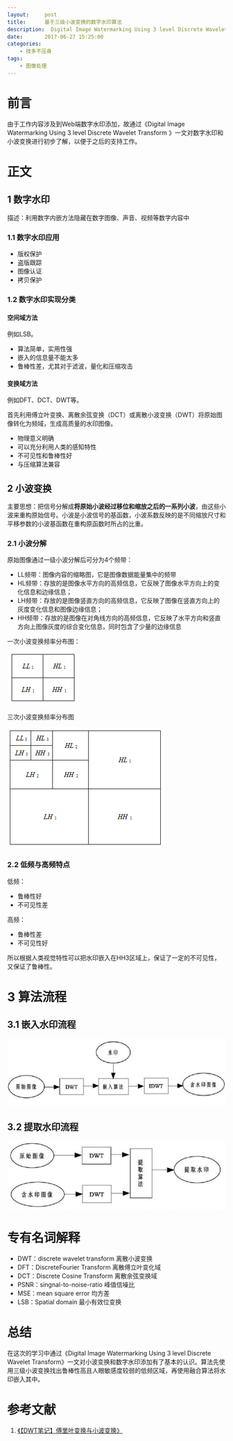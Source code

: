 ```yaml
---
layout:     post
title:      基于三级小波变换的数字水印算法
description:  Digital Image Watermarking Using 3 level Discrete Wavelet Transform.
date:       2017-06-27 15:25:00
categories:
    - 技多不压身
tags:
    - 图像处理
---
```


# 前言

由于工作内容涉及到Web端数字水印添加，故通过《Digital Image Watermarking Using 3 level Discrete Wavelet Transform
》一文对数字水印和小波变换进行初步了解，以便于之后的支持工作。

# 正文

## 1 数字水印

描述：利用数字内嵌方法隐藏在数字图像、声音、视频等数字内容中

### 1.1 数字水印应用

- 版权保护
- 盗版跟踪
- 图像认证
- 拷贝保护

### 1.2 数字水印实现分类

#### 空间域方法

例如LSB。

- 算法简单，实用性强
- 嵌入的信息量不能太多
- 鲁棒性差，尤其对于滤波，量化和压缩攻击

#### 变换域方法

例如DFT、DCT、DWT等。

首先利用傅立叶变换、离散余弦变换（DCT）或离散小波变换（DWT）将原始图像转化为频域，生成高质量的水印图像。

- 物理意义明确
- 可以充分利用人类的感知特性
- 不可见性和鲁棒性好
- 与压缩算法兼容

## 2 小波变换

主要思想：把信号分解成**将原始小波经过移位和缩放之后的一系列小波**，由这些小波来重构原始信号。小波是小波信号的基函数，小波系数反映的是不同缩放尺寸和平移参数的小波基函数在重构原函数时所占的比重。

### 2.1 小波分解

原始图像通过一级小波分解后可分为4个频带：

- LL频带：图像内容的缩略图，它是图像数据能量集中的频带
- HL频带：存放的是图像水平方向的高频信息，它反映了图像水平方向上的变化信息和边缘信息；
- LH频带：存放的是图像竖直方向的高频信息，它反映了图像在竖直方向上的灰度变化信息和图像边缘信息；
- HH频带：存放的是图像在对角线方向的高频信息，它反映了水平方向和竖直方向上图像灰度的综合变化信息，同时包含了少量的边缘信息

一次小波变换频率分布图：

![一次小波变换频率分布图][1]

三次小波变换频率分布图

![三次小波变换频率分布图][2]

### 2.2 低频与高频特点

低频：

- 鲁棒性好
- 不可见性差

高频：

- 鲁棒性差
- 不可见性好

所以根据人类视觉特性可以把水印嵌入在HH3区域上，保证了一定的不可见性，又保证了鲁棒性。

# 3 算法流程

## 3.1 嵌入水印流程

![嵌入水印算法流程][3]

## 3.2 提取水印流程

![提取水印算法流程][4]

# 专有名词解释

- DWT：discrete wavelet transform 离散小波变换
- DFT：DiscreteFourier Transform 离散傅立叶变化域
- DCT：Discrete Cosine Transform 离散余弦变换域
- PSNR：singnal-to-noise-ratio 峰值信噪比
- MSE：mean square error 均方差
- LSB：Spatial domain 最小有效位变换

# 总结

在这次的学习中通过《Digital Image Watermarking Using 3 level Discrete Wavelet Transform》一文对小波变换和数字水印添加有了基本的认识。算法先使用三级小波变换找出鲁棒性高且人眼敏感度较弱的低频区域，再使用融合算法将水印嵌入其中。

# 参考文献

1. [《【DWT笔记】傅里叶变换与小波变换》][5]


[1]:/img/in-post/digital-image-watermarking/first-transform.png

[2]:/img/in-post/digital-image-watermarking/third-transform.png

[3]:/img/in-post/digital-image-watermarking/watermark-embedding-process.png

[4]:/img/in-post/digital-image-watermarking/watermark-extraction-process.png

[5]:http://www.cnblogs.com/lzhen/p/3952529.html